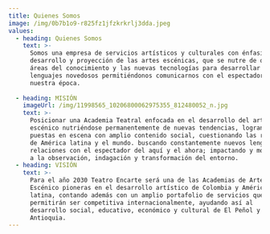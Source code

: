 ```yaml
---
title: Quienes Somos
image: /img/0b7b1o9-r825fz1jfzkrkrlj3dda.jpeg
values:
  - heading: Quienes Somos
    text: >-
      Somos una empresa de servicios artísticos y culturales con énfasis en el
      desarrollo y proyección de las artes escénicas, que se nutre de otras
      áreas del conocimiento y las nuevas tecnologías para desarrollar
      lenguajes novedosos permitiéndonos comunicarnos con el espectador de
      nuestra época.
        
  - heading: MISIÓN
    imageUrl: /img/11998565_10206800062975355_812480052_n.jpg
    text: >-
      Posicionar una Academia Teatral enfocada en el desarrollo del arte
      escénico nutriéndose permanentemente de nuevas tendencias, logrando así
      puestas en escena con amplio contenido social, cuestionando las realidades
      de América latina y el mundo. buscando constantemente nuevos lenguajes y
      relaciones con el espectador del aquí y el ahora; impactando y motivando
      a la observación, indagación y transformación del entorno.
  - heading: VISIÓN
    text: >-
      Para el año 2030 Teatro Encarte será una de las Academias de Arte
      Escénico pioneras en el desarrollo artístico de Colombia y América
      latina, contando además con un amplio portafolio de servicios que le
      permitirán ser competitiva internacionalmente, ayudando así al
      desarrollo social, educativo, económico y cultural de El Peñol y de
      Antioquia.
---
```


